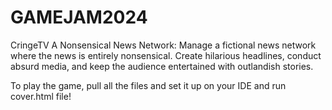 # GAMEJAM2024
CringeTV
A Nonsensical News Network:
Manage a fictional news network where the news is entirely nonsensical. Create hilarious headlines, conduct absurd media, and keep the audience entertained with outlandish stories.

To play the game, pull all the files and set it up on your IDE and run cover.html file!
